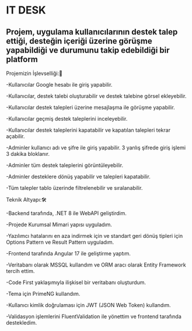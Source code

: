 # IT DESK
## Projem, uygulama kullanıcılarının destek talep ettiği, desteğin içeriği üzerine görüşme yapabildiği ve durumunu takip edebildiği bir platform


Projemizin İşlevselliği:🌟

-Kullanıcılar Google hesabı ile giriş yapabilir.

-Kullanıcılar, destek talebi oluşturabilir ve destek talebine görsel ekleyebilir.

-Kullanıcılar destek talepleri üzerine mesajlaşma ile görüşme yapabilir.

-Kullanıcılar geçmiş destek taleplerini inceleyebilir.

-Kullanıcılar destek taleplerini kapatabilir ve kapatılan talepleri tekrar açabilir.

-Adminler kullanıcı adı ve şifre ile giriş yapabilir. 3 yanlış şifrede giriş işlemi 3 dakika bloklanır.

-Adminler tüm destek taleplerini görüntüleyebilir.

-Adminler desteklere dönüş yapabilir ve talepleri kapatabilir.

-Tüm talepler tablo üzerinde filtrelenebilir ve sıralanabilir.



Teknik Altyapı:🛠️

-Backend tarafında, .NET 8 ile WebAPI geliştirdim.

-Projede Kurumsal Mimari yapısı uyguladım.

-Yazılımcı hatalarını en aza indirmek için ve standart geri dönüş tipleri için Options Pattern ve Result Pattern uyguladım.

-Frontend tarafında Angular 17 ile geliştirme yaptım.

-Veritabanı olarak MSSQL kullandım ve ORM aracı olarak Entity Framework tercih ettim.

-Code First yaklaşımıyla ilişkisel bir veritabanı oluşturdum.

-Tema için PrimeNG kullandım.

-Kullanıcı kimlik doğrulaması için JWT (JSON Web Token) kullandım.

-Validasyon işlemlerini FluentValidation ile yönettim ve frontend tarafında destekledim.
